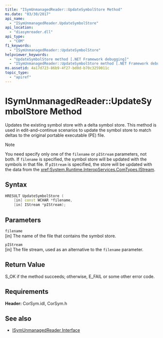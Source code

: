 ```yaml
---
title: "ISymUnmanagedReader::UpdateSymbolStore Method"
ms.date: "03/30/2017"
api_name: 
  - "ISymUnmanagedReader.UpdateSymbolStore"
api_location: 
  - "diasymreader.dll"
api_type: 
  - "COM"
f1_keywords: 
  - "ISymUnmanagedReader::UpdateSymbolStore"
helpviewer_keywords: 
  - "UpdateSymbolStore method [.NET Framework debugging]"
  - "ISymUnmanagedReader::UpdateSymbolStore method [.NET Framework debugging]"
ms.assetid: 4a17d723-86b9-4f27-bd0d-b70c3259011c
topic_type: 
  - "apiref"
---
```

# ISymUnmanagedReader::UpdateSymbolStore Method
Updates the existing symbol store with a delta symbol store. This method is used in edit-and-continue scenarios to update the symbol store to match deltas to the original portable executable (PE) file.  
  
> [!NOTE]
> You need specify only one of the `filename` or `pIStream` parameters, not both. If `filename` is specified, the symbol store will be updated with the symbols in that file. If `pIStream` is specified, the store will be updated with the data from the <xref:System.Runtime.InteropServices.ComTypes.IStream>.  
  
## Syntax  
  
```cpp  
HRESULT UpdateSymbolStore (  
    [in] const WCHAR *filename,  
    [in] IStream *pIStream);  
```  
  
## Parameters  
 `filename`  
 [in] The name of the file that contains the symbol store.  
  
 `pIStream`  
 [in] The file stream, used as an alternative to the `filename` parameter.  
  
## Return Value  
 S_OK if the method succeeds; otherwise, E_FAIL or some other error code.  
  
## Requirements  
 **Header:** CorSym.idl, CorSym.h  
  
## See also

- [ISymUnmanagedReader Interface](isymunmanagedreader-interface.md)
